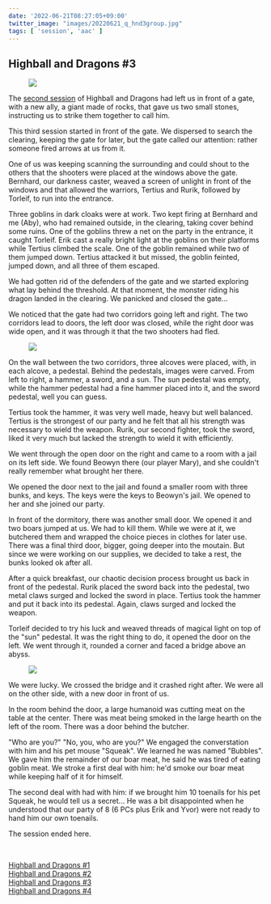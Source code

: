 ```yaml
---
date: '2022-06-21T08:27:05+09:00'
twitter_image: "images/20220621_q_hnd3group.jpg"
tags: [ 'session', 'aac' ]
---
```


## Highball and Dragons #3

<figure class="right largestt capright">
<img src="images/20220621_hnd3group.jpg" loading="lazy" />
<figcaption>
</figcaption>
</figure>

The [second session](/20220604.html?t=Highball_and_Dragons__2&f=hnd3) of Highball and Dragons had left us in front of a gate, with a new ally, a giant made of rocks, that gave us two small stones, instructing us to strike them together to call him.

This third session started in front of the gate. We dispersed to search the clearing, keeping the gate for later, but the gate called our attention: rather someone fired arrows at us from it.

One of us was keeping scanning the surrounding and could shout to the others that the shooters were placed at the windows above the gate. Bernhard, our darkness caster, weaved a screen of unlight in front of the windows and that allowed the warriors, Tertius and Rurik, followed by Torleif, to run into the entrance.

Three goblins in dark cloaks were at work. Two kept firing at Bernhard and me (Aby), who had remained outside, in the clearing, taking cover behind some ruins. One of the goblins threw a net on the party in the entrance, it caught Torleif. Erik cast a really bright light at the goblins on their platforms while Tertius climbed the scale. One of the goblin remained while two of them jumped down. Tertius attacked it but missed, the goblin feinted, jumped down, and all three of them escaped.

We had gotten rid of the defenders of the gate and we started exploring what lay behind the threshold. At that moment, the monster riding his dragon landed in the clearing. We panicked and closed the gate...

We noticed that the gate had two corridors going left and right. The two corridors lead to doors, the left door was closed, while the right door was wide open, and it was through it that the two shooters had fled.

<figure class="left largestt">
<img src="images/20220621_hnd3doors.jpg" loading="lazy" />
<figcaption>
</figcaption>
</figure>

On the wall between the two corridors, three alcoves were placed, with, in each alcove, a pedestal. Behind the pedestals, images were carved. From left to right, a hammer, a sword, and a sun. The sun pedestal was empty, while the hammer pedestal had a fine hammer placed into it, and the sword pedestal, well you can guess.

Tertius took the hammer, it was very well made, heavy but well balanced. Tertius is the strongest of our party and he felt that all his strength was necessary to wield the weapon. Rurik, our second fighter, took the sword, liked it very much but lacked the strength to wield it with efficiently.

We went through the open door on the right and came to a room with a jail on its left side. We found Beowyn there (our player Mary), and she couldn't really remember what brought her there.

We opened the door next to the jail and found a smaller room with three bunks, and keys. The keys were the keys to Beowyn's jail. We opened to her and she joined our party.

In front of the dormitory, there was another small door. We opened it and two boars jumped at us. We had to kill them. While we were at it, we butchered them and wrapped the choice pieces in clothes for later use.
There was a final third door, bigger, going deeper into the moutain. But since we were working on our supplies, we decided to take a rest, the bunks looked ok after all.

After a quick breakfast, our chaotic decision process brought us back in front of the pedestal. Rurik placed the sword back into the pedestal, two metal claws surged and locked the sword in place. Tertius took the hammer and put it back into its pedestal. Again, claws surged and locked the weapon.

Torleif decided to try his luck and weaved threads of magical light on top of the "sun" pedestal. It was the right thing to do, it opened the door on the left. We went through it, rounded a corner and faced a bridge above an abyss.

<figure class="right largestt">
<img src="images/20220621_hnd3map.jpg" loading="lazy" />
<figcaption>
</figcaption>
</figure>

We were lucky. We crossed the bridge and it crashed right after. We were all on the other side, with a new door in front of us.

In the room behind the door, a large humanoid was cutting meat on the table at the center. There was meat being smoked in the large hearth on the left of the room. There was a door behind the butcher.

"Who are you?" "No, you, who are you?" We engaged the converstation with him and his pet mouse "Squeak". We learned he was named "Bubbles". We gave him the remainder of our boar meat, he said he was tired of eating goblin meat. We stroke a first deal with him: he'd smoke our boar meat while keeping half of it for himself.

The second deal with had with him: if we brought him 10 toenails for his pet Squeak, he would tell us a secret... He was a bit disappointed when he understood that our party of 8 (6 PCs plus Erik and Yvor) were not ready to hand him our own toenails.

The session ended here.



&nbsp;

[Highball and Dragons #1](/20220521.html?t=Highball_and_Dragons__1&f=bottom)<br/>
[Highball and Dragons #2](/20220604.html?t=Highball_and_Dragons__2&f=bottom)<br/>
[Highball and Dragons #3](/20220621.html?t=Highball_and_Dragons__3&f=bottom)<br/>
[Highball and Dragons #4](/20220627.html?t=Highball_and_Dragons__4&f=bottom)

